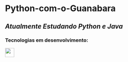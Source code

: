 # Python-com-o-Guanabara

## *Atualmente Estudando Python e Java*

### Tecnologias em desenvolvimento:

 <img loading src="https://cdn.jsdelivr.net/gh/devicons/devicon@latest/icons/python/python-original.svg" width="30" height="30"/>
          
